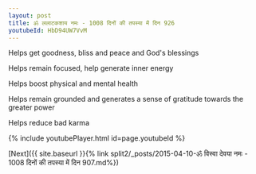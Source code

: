 ```yaml
---
layout: post
title: ॐ ललाटकशाय नमः - 1008 दिनों की तपस्या में दिन 926
youtubeId: HbD94UW7VvM
---
```

 
 
Helps get goodness, bliss and peace and God's blessings
 
Helps remain focused, help generate inner energy 
 
Helps boost physical and mental health 
 
Helps remain grounded and generates a sense of gratitude towards the greater power 
 
Helps reduce bad karma
 
 
 
 


{% include youtubePlayer.html id=page.youtubeId %}
 
[Next]({{ site.baseurl }}{% link  split2/_posts/2015-04-10-ॐ विस्वा देवया नमः - 1008 दिनों की तपस्या में दिन 907.md%})
 
